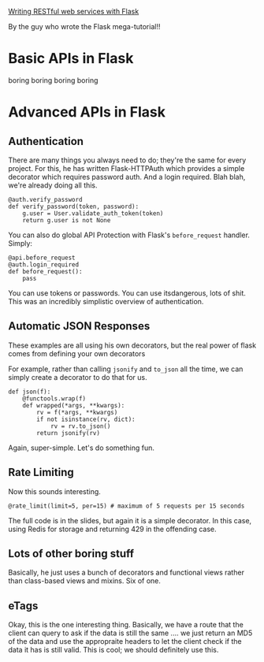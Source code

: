 [Writing RESTful web services with Flask](https://us.pycon.org/2014/schedule/presentation/221/)

By the guy who wrote the Flask mega-tutorial!!

Basic APIs in Flask
===================

boring boring boring boring

Advanced APIs in Flask
======================

Authentication
--------------

There are many things you always need to do; they're the same for every
project. For this, he has written Flask-HTTPAuth which provides a simple
decorator which requires password auth. And a login required. Blah blah,
we're already doing all this.

    @auth.verify_password
    def verify_password(token, password):
        g.user = User.validate_auth_token(token)
        return g.user is not None

You can also do global API Protection with Flask's `before_request`
handler. Simply:

    @api.before_request
    @auth.login_required
    def before_request():
        pass

You can use tokens or passwords. You can use itsdangerous, lots of shit.
This was an incredibly simplistic overview of authentication.

Automatic JSON Responses
------------------------

These examples are all using his own decorators, but the real power of
flask comes from defining your own decorators

For example, rather than calling `jsonify` and `to_json` all the time,
we can simply create a decorator to do that for us.

    def json(f):
        @functools.wrap(f)
        def wrapped(*args, **kwargs):
            rv = f(*args, **kwargs)
            if not isinstance(rv, dict):
                rv = rv.to_json()
            return jsonify(rv)

Again, super-simple. Let's do something fun.

Rate Limiting
-------------

Now this sounds interesting.

    @rate_limit(limit=5, per=15) # maximum of 5 requests per 15 seconds

The full code is in the slides, but again it is a simple decorator. In
this case, using Redis for storage and returning 429 in the offending
case.

Lots of other boring stuff
--------------------------

Basically, he just uses a bunch of decorators and functional views
rather than class-based views and mixins. Six of one.

eTags
-----

Okay, this is the one interesting thing. Basically, we have a route that
the client can query to ask if the data is still the same .... we just
return an MD5 of the data and use the appropraite headers to let the
client check if the data it has is still valid. This is cool; we should
definitely use this.



